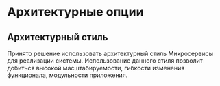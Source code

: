 # Архитектурные опции

## Архитектурный стиль

Принято решение использовать архитектурный стиль Микросервисы для реализации системы. Использование данного стиля позволит добиться высокой масштабируемости, гибкости изменения функционала, модульности приложения.

